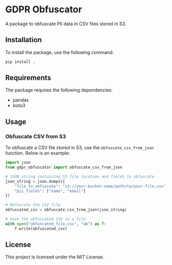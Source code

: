 # GDPR Obfuscator

A package to obfuscate PII data in CSV files stored in S3.

## Installation

To install the package, use the following command:

```sh
pip install .
```

## Requirements

The package requires the following dependencies:

- pandas
- boto3

## Usage

### Obfuscate CSV from S3

To obfuscate a CSV file stored in S3, use the `obfuscate_csv_from_json` function. Below is an example:

```python
import json
from gdpr_obfuscator import obfuscate_csv_from_json

# JSON string containing S3 file location and fields to obfuscate
json_string = json.dumps({
    "file_to_obfuscate": "s3://your-bucket-name/path/to/your-file.csv",
    "pii_fields": ["name", "email"]
})

# Obfuscate the CSV file
obfuscated_csv = obfuscate_csv_from_json(json_string)

# Save the obfuscated CSV to a file
with open("obfuscated_file.csv", "wb") as f:
    f.write(obfuscated_csv)
```

## License

This project is licensed under the MIT License.
